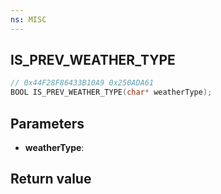 ```yaml
---
ns: MISC
---
```

## IS_PREV_WEATHER_TYPE

```c
// 0x44F28F86433B10A9 0x250ADA61
BOOL IS_PREV_WEATHER_TYPE(char* weatherType);
```


## Parameters
* **weatherType**: 

## Return value
